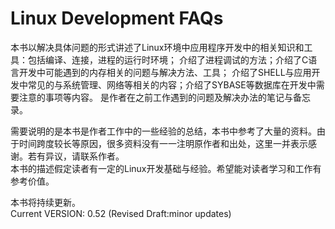 Linux Development FAQs
=======

  本书以解决具体问题的形式讲述了Linux环境中应用程序开发中的相关知识和工具：包括编译、连接，进程的运行时环境；
  介绍了进程调试的方法；介绍了C语言开发中可能遇到的内存相关的问题与解决方法、工具；
  介绍了SHELL与应用开发中常见的与系统管理、网络等相关的内容；介绍了SYBASE等数据库在开发中需要注意的事项等内容。
  是作者在之前工作遇到的问题及解决办法的笔记与备忘录。
  
  需要说明的是本书是作者工作中的一些经验的总结，本书中参考了大量的资料。由于时间跨度较长等原因，很多资料没有一一注明原作者和出处，这里一并表示感谢。若有异议，请联系作者。    
  本书的描述假定读者有一定的Linux开发基础与经验。希望能对读者学习和工作有参考价值。    
  
  本书将持续更新。     
  Current VERSION: 0.52 (Revised Draft:minor updates)
